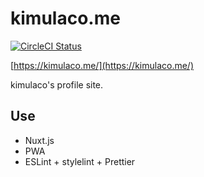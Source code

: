 # kimulaco.me

[![CircleCI Status](https://circleci.com/gh/kimulaco/kimulaco.me/tree/master.svg?style=svg)](https://circleci.com/gh/kimulaco/kimulaco.me/tree/master)

[https://kimulaco.me/](https://kimulaco.me/)

kimulaco's profile site.

## Use

- Nuxt.js
- PWA
- ESLint + stylelint + Prettier
